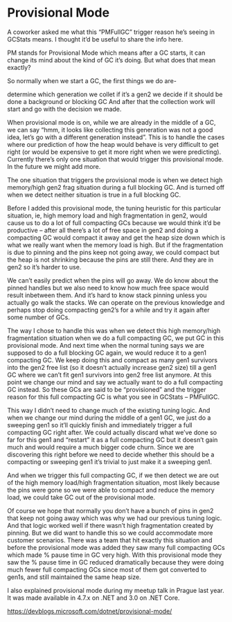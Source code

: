 <h1>Provisional Mode</h1>

A coworker asked me what this “PMFullGC” trigger reason he’s seeing in GCStats means. I thought it’d be useful to share the info here.

PM stands for Provisional Mode which means after a GC starts, it can change its mind about the kind of GC it’s doing. But what does that mean exactly?

So normally when we start a GC, the first things we do are-

determine which generation we collet
if it’s a gen2 we decide if it should be done a background or blocking GC
And after that the collection work will start and go with the decision we made.

When provisional mode is on, while we are already in the middle of a GC, we can say “hmm, it looks like collecting this generation was not a good idea, let’s go with a different generation instead”. This is to handle the cases where our prediction of how the heap would behave is very difficult to get right (or would be expensive to get it more right when we were predicting). Currently there’s only one situation that would trigger this provisional mode. In the future we might add more.

The one situation that triggers the provisional mode is when we detect high memory/high gen2 frag situation during a full blocking GC. And is turned off when we detect neither situation is true in a full blocking GC.

Before I added this provisional mode, the tuning heuristic for this particular situation, ie, high memory load and high fragmentation in gen2, would cause us to do a lot of full compacting GCs because we would think it’d be productive – after all there’s a lot of free space in gen2 and doing a compacting GC would compact it away and get the heap size down which is what we really want when the memory load is high. But if the fragmentation is due to pinning and the pins keep not going away, we could compact but the heap is not shrinking because the pins are still there. And they are in gen2 so it’s harder to use.

We can’t easily predict when the pins will go away. We do know about the pinned handles but we also need to know how much free space would result inbetween them. And it’s hard to know stack pinning unless you actually go walk the stacks. We can operate on the previous knowledge and perhaps stop doing compacting gen2’s for a while and try it again after some number of GCs.

The way I chose to handle this was when we detect this high memory/high fragmentation situation when we do a full compacting GC, we put GC in this provisional mode. And next time when the normal tuning says we are supposed to do a full blocking GC again, we would reduce it to a gen1 compacting GC. We keep doing this and compact as many gen1 survivors into the gen2 free list (so it doesn’t actually increase gen2 size) till a gen1 GC where we can’t fit gen1 survivors into gen2 free list anymore. At this point we change our mind and say we actually want to do a full compacting GC instead. So these GCs are said to be “provisioned” and the trigger reason for this full compacting GC is what you see in GCStats – PMFullGC.

This way I didn’t need to change much of the existing tuning logic. And when we change our mind during the middle of a gen1 GC, we just do a sweeping gen1 so it’ll quickly finish and immediately trigger a full compacting GC right after. We could actually discard what we’ve done so far for this gen1 and “restart” it as a full compacting GC but it doesn’t gain much and would require a much bigger code churn. Since we are discovering this right before we need to decide whether this should be a compacting or sweeping gen1 it’s trivial to just make it a sweeping gen1.

And when we trigger this full compacting GC, if we then detect we are out of the high memory load/high fragmentation situation, most likely because the pins were gone so we were able to compact and reduce the memory load, we could take GC out of the provisional mode.

Of course we hope that normally you don’t have a bunch of pins in gen2 that keep not going away which was why we had our previous tuning logic. And that logic worked well if there wasn’t high fragmentation created by pinning. But we did want to handle this so we could accommodate more customer scenarios. There was a team that hit exactly this situation and before the provisional mode was added they saw many full compacting GCs which made % pause time in GC very high. With this provisional mode they saw the % pause time in GC reduced dramatically because they were doing much fewer full compacting GCs since most of them got converted to gen1s, and still maintained the same heap size.

I also explained provisional mode during my meetup talk in Prague last year. It was made available in 4.7.x on .NET and 3.0 on .NET Core.

https://devblogs.microsoft.com/dotnet/provisional-mode/